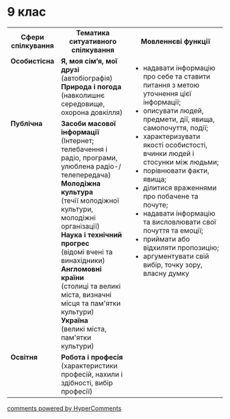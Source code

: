 <div id="hypercomments_widget" class="js-hypercomments-widget invisible"></div>

# 9 клас

<table>
  <tr>
    <td width="15%" align="center"><b>Сфери спілкування</b></td>
    <td width="35%" align="center"><b>Тематика ситуативного спілкування</b></td>
    <td width="50%" align="center"><b>Мовленнєві функції</b></td>
  </tr>
  <tr>
    <td width="15%" style="vertical-align:top !important;">
<b>Особистісна</b></td>
    <td width="35%" style="vertical-align:top !important;">
<b>Я, моя сім’я, мої друзі</b><br>
(автобіографія) <br>
<b>Природа і погода</b><br>
(навколишнє середовище, охорона довкілля)
</td>
    <td width="50%" style="vertical-align:top !important;" rowspan="3">
<ul type="disc">
<li>надавати інформацію про себе та ставити питання з метою уточнення цієї інформації;</li>
<li>описувати людей, предмети, дії, явища, самопочуття, події;</li>
<li>характеризувати якості особистості, вчинки людей і стосунки між людьми;</li>
<li>порівнювати факти, явища;</li>
<li>ділитися враженнями про побачене та почуте;</li>
<li>надавати інформацію та висловлювати свої почуття та емоції;</li>
<li>приймати або відхиляти пропозицію;</li>
<li>аргументувати свій вибір, точку зору, власну думку</li>
</ul>
</td>
  </tr>
<tr>
    <td width="15%" style="vertical-align:top !important;">
<b>Публічна</b></td>
    <td width="15%" style="vertical-align:top !important;">
<b>Засоби масової інформації</b><br>
(Інтернет; телебачення і радіо, програми, улюблена радіо-/телепередача)<br>
<b>Молодіжна культура</b><br>
(течії молодіжної культури, молодіжні організації)<br>
<b>Наука і технічний прогрес</b><br>
(відомі вчені та винахідники)<br>
<b>Англомовні країни</b><br>
(столиці та великі міста, визначні місця та пам'ятки культури)<br>
<b>Україна</b><br>
(великі міста, пам'ятки культури)
</td>
</tr>
<tr>
    <td width="15%" style="vertical-align:top !important;">
<b>Освітня</b></td>
    <td width="15%" style="vertical-align:top !important;">
<b>Робота і професія</b><br>
(характеристики професій, нахили і здібності, вибір професії)</td>
</tr>
</table>

<div class="js-hypercomments-container">
    <a href="http://hypercomments.com" class="hc-link" title="comments widget">comments powered by HyperComments</a>
</div>